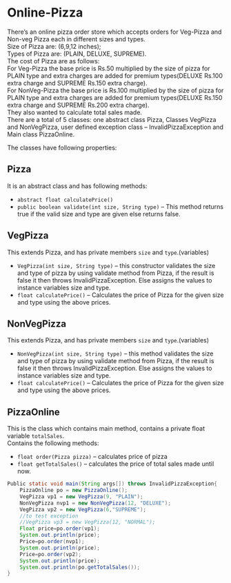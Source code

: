 # Online-Pizza
There’s an online pizza order store which accepts orders for Veg-Pizza and Non-veg Pizza each in different sizes and types.  
Size of Pizza are: (6,9,12 inches);  
Types of Pizza are: (PLAIN, DELUXE, SUPREME).  
The cost of Pizza are as follows:  
    For Veg-Pizza the base price is Rs.50 multiplied by the size of pizza for PLAIN type and extra charges are added for premium types(DELUXE Rs.100 extra charge and SUPREME Rs.150 extra charge).  
    For NonVeg-Pizza the base price is Rs.100 multiplied by the size of pizza for PLAIN type and extra charges are added for premium types(DELUXE Rs.150 extra charge and SUPREME Rs.200 extra charge).  
They also wanted to calculate total sales made.  
There are a total of 5 classes: one abstract class Pizza, Classes VegPizza and NonVegPizza, user defined exception class – InvalidPizzaException and Main class PizzaOnline.

The classes have following properties:  
## Pizza
It is an abstract class and has following methods:
* `abstract float calculatePrice()`
* `public boolean validate(int size, String type)` – This method returns true if the valid size and type are given else returns false.
## VegPizza
This extends Pizza, and has private members `size` and `type`.(variables)
* `VegPizza(int size, String type)` – this constructor validates the size and type of pizza by using validate method from Pizza, if the result is false it then throws InvalidPizzaException. Else assigns the values to instance variables size and type.
* `float calculatePrice()` – Calculates the price of Pizza for the given size and type using the above prices.
## NonVegPizza
This extends Pizza, and has private members `size` and `type`.(variables)
* `NonVegPizza(int size, String type)` – this method validates the size and type of pizza by using validate method from Pizza, if the result is false it then throws InvalidPizzaException. Else assigns the values to instance variables size and type.
* `float calculatePrice()` – Calculates the price of Pizza for the given size and type using the above prices.

## PizzaOnline
This is the class which contains main method, contains a private float variable `totalSales`.   
Contains the following methods:
* `float order(Pizza pizza)` – calculates price of pizza
* `float getTotalSales()` – calculates the price of total sales made until now.
```java
Public static void main(String args[]) throws InvalidPizzaException{  
    PizzaOnline po = new PizzaOnline();  
    VegPizza vp1 = new VegPizza(9, "PLAIN");  
    NonVegPizza nvp1 = new NonVegPizza(12, "DELUXE");  
    VegPizza vp2 = new VegPizza(6,"SUPREME");  
    //to test exception  
    //VegPizza vp3 = new VegPizza(12, "NORMAL");  
    Float price=po.order(vp1);  
    System.out.println(price);  
    Price=po.order(nvp1);  
    System.out.println(price);  
    Price=po.order(vp2);  
    System.out.println(price);  
    System.out.println(po.getTotalSales());  
}  
```
